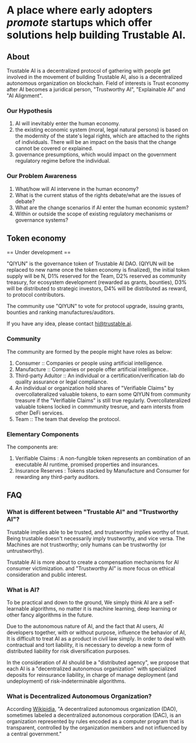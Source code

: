 # A place where early adopters *promote* startups which offer solutions help building Trustable AI.

## About

Trustable AI is a decentralized protocol of gathering with people get involved in the movement of building Trustable AI, also is a decentralized autonomous organization on blockchain. Field of interests is Trust economy after AI becomes a juridical person, "Trustworthy AI", "Explainable AI" and "AI Alignment".

### Our Hypothesis
1. AI will inevitably enter the human economy.
2. the existing economic system (moral, legal natural persons) is based on the modernity of the state's legal rights, which are attached to the rights of individuals. There will be an impact on the basis that the change cannot be covered or explained.
3. governance presumptions, which would impact on the government regulatory regime before the individual.

### Our Problem Awareness
1. What/how will AI intervene in the human economy?
2. What is the current status of the rights debate/what are the issues of debate?
3. What are the change scenarios if AI enter the human economic system?
4. Within or outside the scope of existing regulatory mechanisms or governance systems?

## Token economy
== Under development ==

"QIYUN" is the governance token of Trustable AI DAO. (QIYUN will be replaced to new name once the token economy is finalized), the initial token supply will be N, D1% reserved for the Team, D2% reserved as community treasury, for ecosystem development (rewarded as grants, bounties), D3% will be distributed to strategic investors, D4% will be distributed as reward, to protocol contributors.

The community use "QIYUN" to vote for protocol upgrade, issuing grants, bounties and ranking manufactures/auditors.

If you have any idea, please contact hi@trustable.ai.

### Community
The community are formed by the people might have roles as below:
1. Consumer :: Companies or people using artificial intelligence.
2. Manufacture :: Companies or people offer artificial intelligence..
3. Third-party Aduitor :: An individual or a certification/verification lab do quality assurance or legal compliance.
4. An individual or organization hold shares of "Verifiable Claims"  by overcollateralized valuable tokens, to earn some QIYUN from community treasure if the "Verifiable Claims" is still true regularly. Overcollateralized valuable tokens locked in commmunity tresrue, and earn intersts from other DeFi services.
5. Team :: The team that develop the protocol.

### Elementary Components
The components are:
1. Verifiable Claims : A non-fungible token represents an combination of an executable AI runtime, promised properties and insurances.
2. Insurance Reserves : Tokens stacked by Manufacture and Consumer for rewarding any third-party auditors.

## FAQ

### What is different between "Trustable AI" and "Trustworthy AI"?
Trustable implies able to be trusted, and trustworthy implies worthy of trust. Being trustable doesn't necessarily imply trustworthy, and vice versa. The
Machines are not trustworthy; only humans can be trustworthy (or untrustworthy). 

Trustable AI is more about to create a compensation mechanisms for AI consumer victimization. and "Trustworthy AI" is more focus on ethical consideration and public interest.

### What is AI?
To be practical and down to the ground, We simply think AI are a self-learnable algorithms, no matter it is machine learning, deep learning or other fancy algorithms in the future.

Due to the autonomous nature of AI, and the fact that AI users, AI developers together, with or without purpose, influence the behavior of AI, It is difficult to treat AI as a product in civil law simply. In order to deal with contractual and tort liability, it is necessary to develop a new form of distributed liability for risk diversification purposes.

In the consideration of AI should be a "distributed agency", we propose that each AI is a "decentralized autonomous organization" with specialized deposits for reinsurance liability, in charge of manage deployment (and undeployment) of risk-indeterminable algorithms.

### What is Decentralized Autonomous Organization?

According [Wikipidia](https://en.wikipedia.org/wiki/Decentralized_autonomous_organization), "A decentralized autonomous organization (DAO), sometimes labeled a decentralized autonomous corporation (DAC), is an organization represented by rules encoded as a computer program that is transparent, controlled by the organization members and not influenced by a central government."

